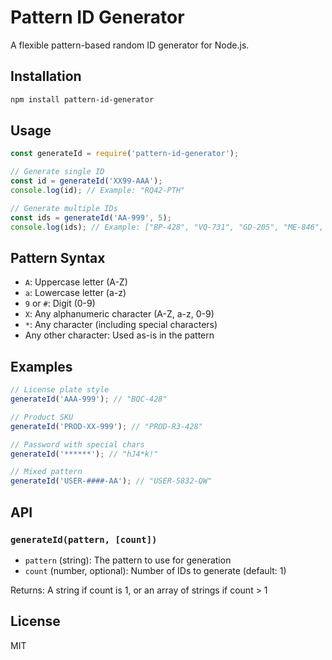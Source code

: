 # Pattern ID Generator

A flexible pattern-based random ID generator for Node.js.

## Installation

```bash
npm install pattern-id-generator
```

## Usage

```javascript
const generateId = require('pattern-id-generator');

// Generate single ID
const id = generateId('XX99-AAA');
console.log(id); // Example: "RQ42-PTH"

// Generate multiple IDs
const ids = generateId('AA-999', 5);
console.log(ids); // Example: ["BP-428", "VQ-731", "GD-205", "ME-846", "AJ-392"]
```

## Pattern Syntax

- `A`: Uppercase letter (A-Z)
- `a`: Lowercase letter (a-z)
- `9` or `#`: Digit (0-9)
- `X`: Any alphanumeric character (A-Z, a-z, 0-9)
- `*`: Any character (including special characters)
- Any other character: Used as-is in the pattern

## Examples

```javascript
// License plate style
generateId('AAA-999'); // "BQC-428"

// Product SKU
generateId('PROD-XX-999'); // "PROD-R3-428"

// Password with special chars
generateId('******'); // "hJ4*k!"

// Mixed pattern
generateId('USER-####-AA'); // "USER-5832-QW"
```

## API

### `generateId(pattern, [count])`

- `pattern` (string): The pattern to use for generation
- `count` (number, optional): Number of IDs to generate (default: 1)

Returns: A string if count is 1, or an array of strings if count > 1

## License

MIT